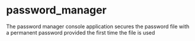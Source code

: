 # password_manager
The password manager console application secures the password file with a permanent password provided the first time the file is used
